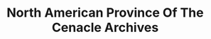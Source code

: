 ---
layout: repo
title: "North American Province Of The Cenacle Archives"
id: 15778
permalink: repos/15778/
---